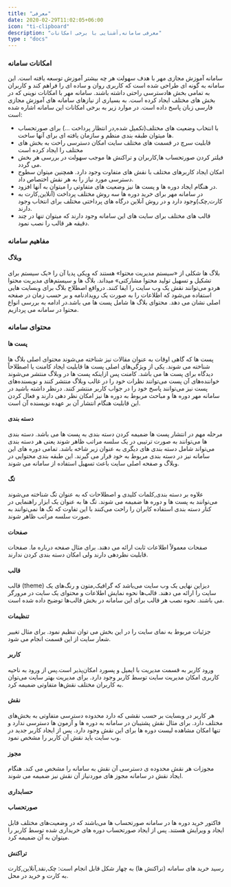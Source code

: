 ```yaml
---
title: "معرفی"
date: 2020-02-29T11:02:05+06:00
icon: "ti-clipboard"
description: "معرفی سامانه,آشنایی با برخی امکانات"
type : "docs"
---
```

### امکانات سامانه 

سامانه آموزش مجازی مهر با هدف سهولت هر چه بیشتر 
 آموزش توسعه یافته است.  این سامانه به گونه ای طراحی شده است که کاربری روان و ساده ای را فراهم کند و کاربران به تمامی بخش هادسترسی راحتی داشته باشند.
سامانه مهر با امکانات نوینی که در بخش های مختلف ایجاد کرده است.  به بسیاری از نیازهای سامانه های آموزش مجازی فارسی زبان پاسخ داده است. 
در موارد زیر به برخی امکانات این سامانه اشاره شده است:

* با انتخاب وضعیت های مختلف(تکمیل شده,در انتظار پرداخت ...)  برای صورتحساب ها میتوان طبقه بندی منظم و سازمان یافته ای برای آنها ساخت.
* قابلیت سرچ در قسمت های مختلف سایت امکان دسترسی راحت به بخش های مختلف را ایجاد کرده است
* فیلتر کردن صورتحساب ها,کاربران و تراکنش ها موجب سهولت در بررسی هر بخش می گردد.
* امکان ایجاد کاربرهای مختلف با نقش های متفاوت وجود دارد.  همچنین میتوان سطوح دسترسی مورد نیاز را به هر نقش اختصاص داد.
* در هنگام ایجاد دوره ها و پست ها نیز وضعیت های متفاوتی را میتوان به آنها افزود.
* در سامانه مهر برای خرید دوره ها سه روش مختلف پرداخت  (آنلاین,کارت به کارت,چک)وجود دارد و در روش آنلاین درگاه های پرداختی مختلف برای انتخاب وجود دارند.
* قالب های مختلف برای سایت های این سامانه وجود دارند که میتوان تنها در چند دقیقه هر قالب را نصب نمود.

### مفاهیم سامانه 

#### وبلاگ 
 بلاگ ها شکلی از «سیستم مدیریت محتوا» هستند که ویکی پدیا آن را «یک  سیستم برای تشکیل و تسهیل تولید محتوا مشارکتی» میداند. بلاگ ها و  سیستم‌های مدیریت محتوا هردو می‌توانند نقش یک وب سایت را ایفا کنند. 
 در‌واقع اصطلاح بلاگ برای وبسایت هایی استفاده می‌شود که اطلاعات را به صورت یک رویدادنامه و بر حسب زمان در صفحه اصلی نشان می دهد.
محتوای بلاگ ها شامل پست ها می باشد.در ادامه به بررسی انواع محتوا در سامانه می پردازیم.

### محتوای سامانه 

#### پست ها 
پست ها که گاهی اوقات به عنوان مقالات نیز شناخته می‌شوند محتوای  اصلی بلاگ ها شناخته می شوند. یکی از ویژگی‌های  اصلی پست ها قابلیت ایجاد کامنت یا اصطلاحاً دیدگاه برای پست ها می باشد.
کامنت 
پس ازاینکه پست ها در وبلاگ منتشر می‌شوند خواننده‌های آن پست می‌توانند نظرات خود را در غالب وبلاگ منتشر کنند و  نویسنده‌های پست نیز  می‌توانند پاسخ خود را در جواب کاربر منتشر کنند.
درنظر داشته باشید در سامانه مهر دوره ها و مباحث مربوط به دوره ها نیز امکان نظر دهی دارند و فعال کردن این قابلیت هنگام انتشار آن بر عهده 
نویسنده آن است.
#### دسته بندی 
مرحله مهم در انتشار پست ها ضمیمه کردن دسته بندی به پست ها می
باشد. دسته بندی ها می‌توانند به صورت ترتیبی در یک سلسه مراتب ظاهر شوند یعنی هر دسته بندی می‌تواند شامل دسته بندی های دیگری به عنوان زیر شاخه باشد.
تمامی دوره های این سامانه نیز در دسته بندی مربوط به خود قرار می گیرند. این طبقه بندی محتوایی در وبلاگ و صفحه اصلی سایت باعث تسهیل استفاده از سامانه می شوند.
#### تگ 
علاوه بر دسته بندی,کلمات کلیدی و اصطلاحات که به عنوان تگ شناخته می‌شوند می‌توانند به پست ها و دوره ها ضمیمه می شوند.
تگ ها به عنوان یک ابزار راهنمایی در کنار دسته بندی استفاده کابران را راحت می‌کنند با این تفاوت که تگ ها نمی‌توانند به صورت سلسه مراتب ظاهر شوند.

#### صفحات 
صفحات معمولاً اطلاعات ثابت ارائه می دهند. برای مثال صفحه درباره ما.
صفحات قابلیت نظردهی دارند ولی امکان دسته بندی کردن ندارند.
#### قالب 
قالب (theme) دیزاین نهایی یک وب سایت می‌باشد که گرافیک,متون و رنگ‌های یک سایت را ارائه می دهند. قالب‌ها نحوه نمایش اطلاعات و محتوای یک سایت در مرورگر می باشند. نحوه نصب هر قالب برای این سامانه در بخش قالب‌ها توضیح داده شده است.

#### تنظیمات 
جزئیات مربوط به نمای سایت را در این بخش می توان تنظیم نمود. برای مثال تغییر شعار سایت از این قسمت انجام می شود.
#### کاربر 
ورود کاربر به قسمت مدیریت با ایمیل و پسورد امکان‌پذیر است.پس از ورود به ناحیه کاربری امکان مدیریت سایت توسط کاربر وجود دارد. برای مدیریت بهتر سایت می‌توان به کاربران مختلف نقش‌ها متفاوتی ضمیمه کرد. 
#### نقش 
هر کاربر در وبسایت بر حسب نقشی که دارد محدوده دسترسی متفاوتی به بخش‌های مختلف دارد. برای مثال نقش پشتیبان در سامانه به دوره ها و آزمون ها دسترسی ندارد و تنها امکان مشاهده لیست دوره ها برای این نقش وجود دارد. پس از ایجاد کاربر جدید در وب سایت باید نقش آن کاربر را مشخص نمود.
#### مجوز 
مجوزات هر نقش محدوده ی دسترسی آن نقش به سامانه را مشخص می کند. هنگام ایجاد نقش در سامانه مجوز های موردنیاز آن نقش نیز ضمیمه می شوند.

#### حسابداری 

#### صورتحساب 
فاکتور خرید دوره ها در سامانه صورتحساب ها می‌باشند که در وضعیت‌های مختلف قابل ایجاد و ویرایش هستند. پس از ایجاد صورتحساب دوره های خریداری شده توسط کاربر را میتوان به آن ضمیمه کرد. 
#### تراکنش 
 رسید خرید های سامانه (تراکنش ها) به چهار شکل قابل انجام است:
چک,نقد,آنلاین,کارت به کارت و خرید در محل.
















